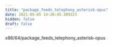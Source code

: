```yaml
---
title: "package_feeds_telephony_asterisk-opus"
date: 2021-05-05 14:26:45.309323
hidden: false
draft: false
---
```


x86/64/package_feeds_telephony_asterisk-opus

